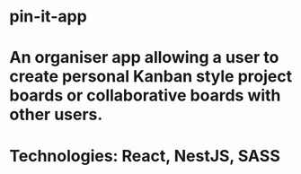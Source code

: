 # pin-it-app

# An organiser app allowing a user to create personal Kanban style project boards or collaborative boards with other users.

# Technologies: React, NestJS, SASS

